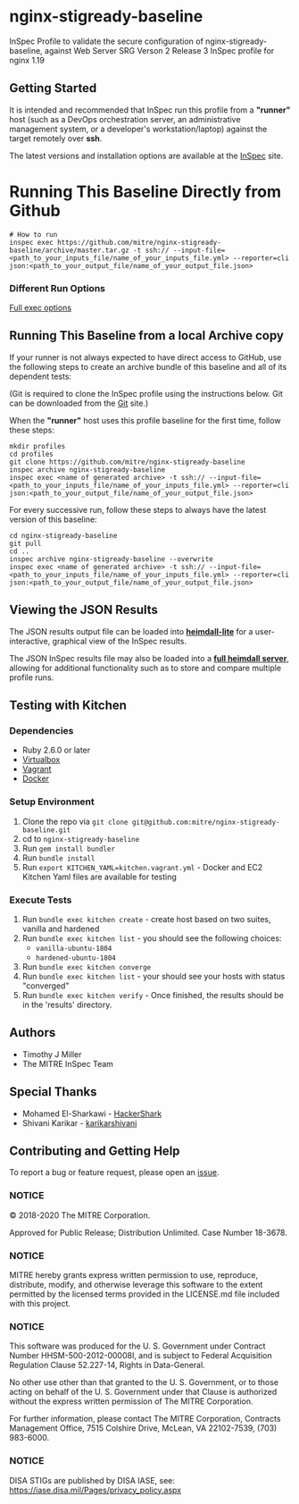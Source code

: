 # nginx-stigready-baseline

InSpec Profile to validate the secure configuration of nginx-stigready-baseline, against Web Server SRG Verson 2 Release 3 InSpec profile for nginx 1.19

## Getting Started  
It is intended and recommended that InSpec run this profile from a __"runner"__ host (such as a DevOps orchestration server, an administrative management system, or a developer's workstation/laptop) against the target remotely over __ssh__.

The latest versions and installation options are available at the [InSpec](http://inspec.io/) site.

# Running This Baseline Directly from Github

```
# How to run
inspec exec https://github.com/mitre/nginx-stigready-baseline/archive/master.tar.gz -t ssh:// --input-file=<path_to_your_inputs_file/name_of_your_inputs_file.yml> --reporter=cli json:<path_to_your_output_file/name_of_your_output_file.json>
```

### Different Run Options

  [Full exec options](https://docs.chef.io/inspec/cli/#options-3)

## Running This Baseline from a local Archive copy 

If your runner is not always expected to have direct access to GitHub, use the following steps to create an archive bundle of this baseline and all of its dependent tests:

(Git is required to clone the InSpec profile using the instructions below. Git can be downloaded from the [Git](https://git-scm.com/book/en/v2/Getting-Started-Installing-Git) site.)

When the __"runner"__ host uses this profile baseline for the first time, follow these steps: 

```
mkdir profiles
cd profiles
git clone https://github.com/mitre/nginx-stigready-baseline
inspec archive nginx-stigready-baseline
inspec exec <name of generated archive> -t ssh:// --input-file=<path_to_your_inputs_file/name_of_your_inputs_file.yml> --reporter=cli json:<path_to_your_output_file/name_of_your_output_file.json>
```
For every successive run, follow these steps to always have the latest version of this baseline:

```
cd nginx-stigready-baseline
git pull
cd ..
inspec archive nginx-stigready-baseline --overwrite
inspec exec <name of generated archive> -t ssh:// --input-file=<path_to_your_inputs_file/name_of_your_inputs_file.yml> --reporter=cli json:<path_to_your_output_file/name_of_your_output_file.json>
```

## Viewing the JSON Results

The JSON results output file can be loaded into __[heimdall-lite](https://heimdall-lite.mitre.org/)__ for a user-interactive, graphical view of the InSpec results. 

The JSON InSpec results file may also be loaded into a __[full heimdall server](https://github.com/mitre/heimdall)__, allowing for additional functionality such as to store and compare multiple profile runs.

## Testing with Kitchen
### Dependencies

- Ruby 2.6.0 or later
- [Virtualbox](https://www.virtualbox.org)
- [Vagrant](https://www.vagrantup.com)
- [Docker](https://docs.docker.com)

### Setup Environment
1. Clone the repo via `git clone git@github.com:mitre/nginx-stigready-baseline.git`
2. cd to `nginx-stigready-baseline`
3. Run `gem install bundler`
4. Run `bundle install`
5. Run `export KITCHEN_YAML=kitchen.vagrant.yml` - Docker and EC2 Kitchen Yaml files are available for testing

### Execute Tests
1. Run `bundle exec kitchen create` - create host based on two suites, vanilla and hardened
2. Run `bundle exec kitchen list` - you should see the following choices:
   - `vanilla-ubuntu-1804`
   - `hardened-ubuntu-1804`
3. Run `bundle exec kitchen converge`
4. Run `bundle exec kitchen list` - your should see your hosts with status "converged"
5. Run `bundle exec kitchen verify` - Once finished, the results should be in the 'results' directory.

## Authors
* Timothy J Miller
* The MITRE InSpec Team

## Special Thanks 
* Mohamed El-Sharkawi - [HackerShark](https://github.com/HackerShark)
* Shivani Karikar - [karikarshivani](https://github.com/karikarshivani)

## Contributing and Getting Help
To report a bug or feature request, please open an [issue](https://github.com/mitre/nginx-stigready-baseline/issues/new).

### NOTICE

© 2018-2020 The MITRE Corporation.

Approved for Public Release; Distribution Unlimited. Case Number 18-3678.

### NOTICE 

MITRE hereby grants express written permission to use, reproduce, distribute, modify, and otherwise leverage this software to the extent permitted by the licensed terms provided in the LICENSE.md file included with this project.

### NOTICE  

This software was produced for the U. S. Government under Contract Number HHSM-500-2012-00008I, and is subject to Federal Acquisition Regulation Clause 52.227-14, Rights in Data-General.  

No other use other than that granted to the U. S. Government, or to those acting on behalf of the U. S. Government under that Clause is authorized without the express written permission of The MITRE Corporation.

For further information, please contact The MITRE Corporation, Contracts Management Office, 7515 Colshire Drive, McLean, VA  22102-7539, (703) 983-6000.

### NOTICE  

DISA STIGs are published by DISA IASE, see: https://iase.disa.mil/Pages/privacy_policy.aspx

